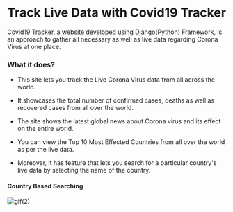 # Track Live Data with Covid19 Tracker
Covid19 Tracker, a website developed using Django(Python) Framework, is an approach to gather all necessary as well as live data regarding Corona Virus at one place. 

### What it does?

* This site lets you track the Live Corona Virus data from all across the world.

* It showcases the total number of confirmed cases, deaths as well as recovered cases from all over the world.

* The site shows the latest global news about Corona virus and its effect on the entire world.

* You can view the Top 10 Most Effected Countries from all over the world as per the live data.

* Moreover, it has feature that lets you search for a particular country's live data by selecting the name of the country.

#### Country Based Searching
![gif(2)](https://user-images.githubusercontent.com/42082608/82089000-618b2000-9710-11ea-9987-59b3aaf41f2a.gif)
